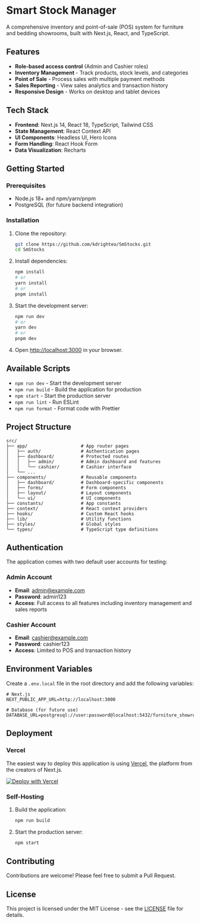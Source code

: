 # Smart Stock Manager

A comprehensive inventory and point-of-sale (POS) system for furniture and bedding showrooms, built with Next.js, React, and TypeScript.

## Features

- **Role-based access control** (Admin and Cashier roles)
- **Inventory Management** - Track products, stock levels, and categories
- **Point of Sale** - Process sales with multiple payment methods
- **Sales Reporting** - View sales analytics and transaction history
- **Responsive Design** - Works on desktop and tablet devices

## Tech Stack

- **Frontend**: Next.js 14, React 18, TypeScript, Tailwind CSS
- **State Management**: React Context API
- **UI Components**: Headless UI, Hero Icons
- **Form Handling**: React Hook Form
- **Data Visualization**: Recharts

## Getting Started

### Prerequisites

- Node.js 18+ and npm/yarn/pnpm
- PostgreSQL (for future backend integration)

### Installation

1. Clone the repository:

   ```bash
   git clone https://github.com/kdrighteo/SmStocks.git
   cd SmStocks
   ```

2. Install dependencies:

   ```bash
   npm install
   # or
   yarn install
   # or
   pnpm install
   ```

3. Start the development server:

   ```bash
   npm run dev
   # or
   yarn dev
   # or
   pnpm dev
   ```

4. Open [http://localhost:3000](http://localhost:3000) in your browser.

## Available Scripts

- `npm run dev` - Start the development server
- `npm run build` - Build the application for production
- `npm start` - Start the production server
- `npm run lint` - Run ESLint
- `npm run format` - Format code with Prettier

## Project Structure

```
src/
├── app/                    # App router pages
│   ├── auth/               # Authentication pages
│   ├── dashboard/          # Protected routes
│   │   ├── admin/          # Admin dashboard and features
│   │   └── cashier/        # Cashier interface
│   └── ...
├── components/             # Reusable components
│   ├── dashboard/          # Dashboard-specific components
│   ├── forms/              # Form components
│   ├── layout/             # Layout components
│   └── ui/                 # UI components
├── constants/              # App constants
├── context/                # React context providers
├── hooks/                  # Custom React hooks
├── lib/                    # Utility functions
├── styles/                 # Global styles
└── types/                  # TypeScript type definitions
```

## Authentication

The application comes with two default user accounts for testing:

### Admin Account

- **Email**: admin@example.com
- **Password**: admin123
- **Access**: Full access to all features including inventory management and sales reports

### Cashier Account

- **Email**: cashier@example.com
- **Password**: cashier123
- **Access**: Limited to POS and transaction history

## Environment Variables

Create a `.env.local` file in the root directory and add the following variables:

```env
# Next.js
NEXT_PUBLIC_APP_URL=http://localhost:3000

# Database (for future use)
DATABASE_URL=postgresql://user:password@localhost:5432/furniture_showroom
```

## Deployment

### Vercel

The easiest way to deploy this application is using [Vercel](https://vercel.com/new?utm_medium=default-template&filter=next.js&utm_source=create-next-app&utm_campaign=create-next-app-readme), the platform from the creators of Next.js.

[![Deploy with Vercel](https://vercel.com/button)](https://vercel.com/new?utm_medium=default-template&filter=next.js&utm_source=create-next-app&utm_campaign=create-next-app-readme)

### Self-Hosting

1. Build the application:

   ```bash
   npm run build
   ```

2. Start the production server:
   ```bash
   npm start
   ```

## Contributing

Contributions are welcome! Please feel free to submit a Pull Request.

## License

This project is licensed under the MIT License - see the [LICENSE](LICENSE) file for details.
